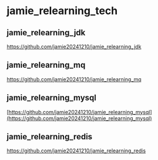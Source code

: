 # jamie_relearning_tech

## jamie_relearning_jdk
https://github.com/jamie20241210/jamie_relearning_jdk

## jamie_relearning_mq
https://github.com/jamie20241210/jamie_relearning_mq

## jamie_relearning_mysql
[https://github.com/jamie20241210/jamie_relearning_mysql](https://github.com/jamie20241210/jamie_relearning_mysql)

## jamie_relearning_redis
https://github.com/jamie20241210/jamie_relearning_redis
